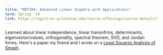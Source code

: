 ```yaml
---
title: "MAT204: Advanced Linear Algebra with Applications"
term: Spring '19
link: https://registrar.princeton.edu/course-offerings/course-details?term=1194&courseid=004153
---
```


Learned about linear independence, linear transofrms, determinants, eigenvector/values, orthogonality, spectral theorem, SVD, and Jordan forms. Here's a paper my friend and I wrote on a [Least Squares Analysis of Smash](/Least_Squares_Analysis_of_Smash.pdf).